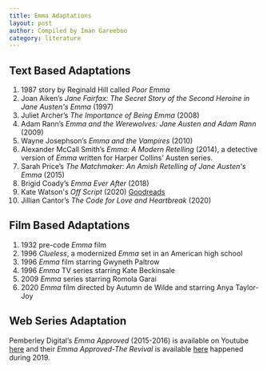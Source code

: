 ```yaml
---
title: Emma Adaptations
layout: post
author: Compiled by Iman Gareeboo
category: literature
---
```


## Text Based Adaptations
<ol>
  <li> 1987 story by Reginald Hill called <i>Poor Emma</i></li>
  <li> Joan Aiken’s <i>Jane Fairfax: The Secret Story of the Second Heroine in Jane Austen's Emma</i> (1997)</li>
  <li>Juliet Archer’s <i>The Importance of Being Emma</i> (2008)</li>
  <li>Adam Rann’s <i>Emma and the Werewolves: Jane Austen and Adam Rann</i> (2009)</li>
  <li>Wayne Josephson’s <i>Emma and the Vampires</i> (2010)</li>
  <li>Alexander McCall Smith’s <i>Emma: A Modern Retelling</i> (2014), a detective version of <i>Emma</i> written for Harper Collins’ Austen series.</li>
  <li>Sarah Price’s <i>The Matchmaker: An Amish Retelling of Jane Austen's Emma</i> (2015)</li>
  <li>Brigid Coady’s <i>Emma Ever After</i> (2018)</li>
  <li>Kate Watson's <i>Off Script</i> (2020) <a href="https://www.goodreads.com/book/show/40864140-off-script">Goodreads</a></li>
  <li>Jillian Cantor’s <i>The Code for Love and Heartbreak</i> (2020)</li>
</ol>

## Film Based Adaptations 
<ol>
  <li>1932 pre-code <i>Emma</i> film</li>
  <li>1996 <i>Clueless</i>, a modernized <i>Emma</i> set in an American high school</li>
  <li>1996 <i>Emma</i> film starring Gwyneth Paltrow</li>
  <li>1996 <i>Emma</i> TV series starring Kate Beckinsale</li>
  <li>2009 <i>Emma</i> series starring Romola Garai</li>
  <li>2020 <i>Emma</i> film directed by Autumn de Wilde and starring Anya Taylor-Joy</li>
</ol>

## Web Series Adaptation
Pemberley Digital’s *Emma Approved* (2015-2016) is available on Youtube [here](https://www.youtube.com/playlist?list=PL_ePOdU-b3xdXOZwmLkotVRHffG4diWuB) and their *Emma Approved-The Revival* is available [here](https://www.youtube.com/playlist?list=PL_ePOdU-b3xeohDlPLbdCy1FZYr1IdeKl) happened during 2019. 



